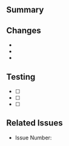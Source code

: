## Summary

<!-- Provide a general summary of your changes. -->

## Changes

- <!-- Change 1 -->
- <!-- Change 2 -->
- <!-- Change 3 -->

## Testing

- [ ] <!-- Test case 1 -->
- [ ] <!-- Test case 2 -->
- [ ] <!-- Test case 3 -->

## Related Issues

- Issue Number: <!-- Related issue number -->